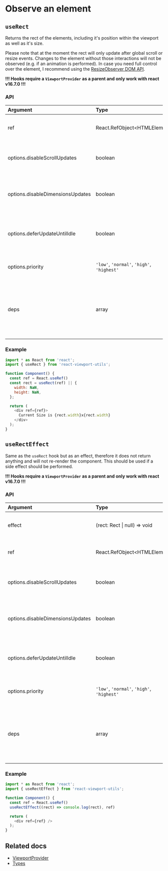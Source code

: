 # Observe an element

## `useRect`

Returns the rect of the elements, including it's position within the viewport as well as it's size.

Please note that at the moment the rect will only update after global scroll or resize events. Changes to the element without those interactions will not be observed (e.g. if an animation is performed).
In case you need full control over the element, I recommend using the [ResizeObserver DOM API](https://developer.mozilla.org/en-US/docs/Web/API/ResizeObserver).

**!!! Hooks require a `ViewportProvider` as a parent and only work with react v16.7.0 !!!**

### API

| Argument | Type | Required? | Description |
|:---|:---|:---:|:---|
| ref | React.RefObject\<HTMLElement> | x | The reference to an element that should be observed |
| options.disableScrollUpdates | boolean |  | Disables updates to scroll events (only for `useViewport`) |
| options.disableDimensionsUpdates | boolean |  | Disables updates to dimensions events (only for `useViewport`) |
| options.deferUpdateUntilIdle | boolean |  | Defers to trigger updates until the collector is idle. See [Defer Events](../concepts/defer_events.md) |
| options.priority | `'low'`, `'normal'`, `'high'`, `'highest'` |  | Allows to set a priority of the update. See [Defer Events](../concepts/scheduler.md) |
| deps | array |  | Array with dependencies. In case a value inside the array changes, this will force an update on the rect |

### Example

``` javascript
import * as React from 'react';
import { useRect } from 'react-viewport-utils';

function Component() {
  const ref = React.useRef()
  const rect = useRect(ref) || {
    width: NaN,
    height: NaN,
  };

  return (
    <div ref={ref}>
      Current Size is {rect.width}x{rect.width}
    </div>
  );
}
```

## `useRectEffect`

Same as the `useRect` hook but as an effect, therefore it does not return anything and will not re-render the component. This should be used if a side effect should be performed.

**!!! Hooks require a `ViewportProvider` as a parent and only work with react v16.7.0 !!!**

### API

| Argument | Type | Required? | Description |
|:---|:---|:---:|:---|
| effect | (rect: Rect \| null) => void | x | The side effect that should be performed |
| ref | React.RefObject\<HTMLElement> | x | The reference to an element that should be observed |
| options.disableScrollUpdates | boolean |  | Disables updates to scroll events (only for `useViewport`) |
| options.disableDimensionsUpdates | boolean |  | Disables updates to dimensions events (only for `useViewport`) |
| options.deferUpdateUntilIdle | boolean |  | Defers to trigger updates until the collector is idle. See [Defer Events](../concepts/defer_events.md) |
| options.priority | `'low'`, `'normal'`, `'high'`, `'highest'` |  | Allows to set a priority of the update. See [Defer Events](../concepts/scheduler.md) |
| deps | array |  | Array with dependencies. In case a value inside the array changes, this will force an update to the effect function |

### Example

``` javascript
import * as React from 'react';
import { useRectEffect } from 'react-viewport-utils';

function Component() {
  const ref = React.useRef()
  useRectEffect((rect) => console.log(rect), ref)

  return (
    <div ref={ref} />
  );
}
```

## Related docs

* [ViewportProvider](./ViewportProvider.md)
* [Types](./types.md)
